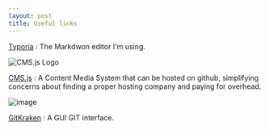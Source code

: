 ```yaml
---
layout: post
title: Useful links
---
```


[Typoria](https://www.typora.io/) : The Markdwon editor I'm using. 

![CMS.js Logo](https://raw.githubusercontent.com/cdmedia/cms.js/gh-pages/img/logo-md.png)

[CMS.js](https://cdmedia.github.io/cms.js/) : A Content Media System that can be hosted on github, simplifying concerns about finding a proper hosting company and paying for overhead. 

![image](http://burnerdev.info/images/icons/icon-gitkraken.png)



[GitKraken](https://www.gitkraken.com/) : A GUI GIT interface. 